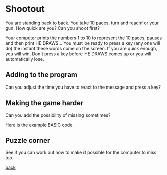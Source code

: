 # Shootout

You are standing back to back.  You take 10 paces, turn and reachf or your gun.  How quick are you?  Can you shoot first?

Your computer prints the numbers 1 to 10 to represent the 10 paces, pauses and then print HE DRAWS...  You must be ready to press a key (any one will do) the instant these words come on the screen.  If you are quick enough, you will win.  Don't press a key before HE DRAWS comes up or you will automatically lose.

## Adding to the program

Can you adjust the time you have to react to the message and press a key?

## Making the game harder

Can you add the possibility of missing sometimes?

Here is the example BASIC code.

## Puzzle corner

See if you can work out how to make it possible for the computer to miss too.

[back](../../README.md)